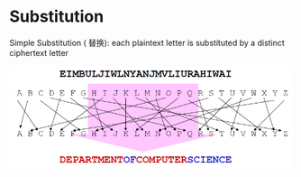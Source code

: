 # Substitution

Simple Substitution \( 替换\): each plaintext letter is substituted by a distinct ciphertext letter

![](../.gitbook/assets/image%20%2812%29.png)

